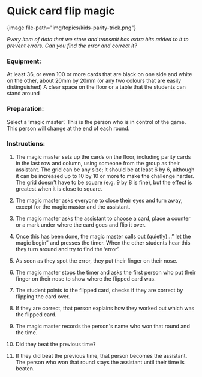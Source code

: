 # Quick card flip magic 

{image file-path="img/topics/kids-parity-trick.png"}

*Every item of data that we store and transmit has extra bits added to it to prevent errors.
Can you find the error and correct it?*
 
### Equipment: 

At least 36, or even 100 or more cards that are black on one side and white on the other, about 20mm by 20mm (or any two colours that are easily distinguished)
A clear space on the floor or a table that the students can stand around
 
### Preparation: 

Select a ‘magic master’. 
This is the person who is in control of the game.
This person will change at the end of each round.

### Instructions:

1.  The magic master sets up the cards on the floor, including parity cards in the last row and column, using someone from the group as their assistant.
    The grid can be any size; it should be at least 6 by 6, although it can be increased up to 10 by 10 or more to make the challenge harder.
    The grid doesn't have to be square (e.g. 9 by 8 is fine), but the effect is greatest when it is close to square.

2.  The magic master asks everyone to close their eyes and turn away, except for the magic master and the assistant. 

3.  The magic master asks the assistant to choose a card, place a counter or a mark under where the card goes and flip it over.   

4.  Once this has been done, the magic master calls out (quietly)…” let the magic begin” and presses the timer.
    When the other students hear this they turn around and try to find the ‘error’. 

5.  As soon as they spot the error, they put their finger on their nose. 

6.  The magic master stops the timer and asks the first person who put their finger on their nose to show where the flipped card was. 

7.  The student points to the flipped card, checks if they are correct by flipping the card over. 

8.  If they are correct, that person explains how they worked out which was the flipped card. 

9.  The magic master records the person's name who won that round and the time. 

10.  Did they beat the previous time? 

11.  If they did beat the previous time, that person becomes the assistant.
    The person who won that round stays the assistant until their time is beaten. 

